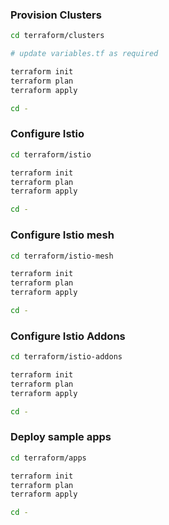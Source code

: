 

### Provision Clusters
```bash
cd terraform/clusters

# update variables.tf as required

terraform init
terraform plan
terraform apply

cd - 
```

### Configure Istio

```bash
cd terraform/istio

terraform init
terraform plan
terraform apply

cd - 
```

### Configure Istio mesh

```bash
cd terraform/istio-mesh

terraform init
terraform plan
terraform apply

cd - 
```

### Configure Istio Addons

```bash
cd terraform/istio-addons

terraform init
terraform plan
terraform apply

cd - 
```

### Deploy sample apps

```bash
cd terraform/apps

terraform init
terraform plan
terraform apply

cd - 
```
